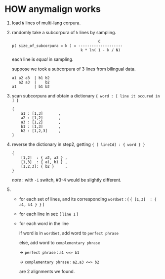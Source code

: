 # HOW **anymalign** works

1.  load `N` lines of multi-lang corpura.

2.  randomly take a subcorpura of `k` lines by sampling.

                                               C
        p( size_of_subcorpura = k ) = --------------------
                                       k * ln( 1 - k / N)

    each line is *equal* in sampling.

    suppose we took a subcorpura of 3 lines from bilingual data.

        a1 a2 a3  | b1 b2
           a2 a3  |    b2
        a1        | b1 b2

3.  scan subcorpura and obtain a dictionary `{ word : [ line it occured in ] }`

        {
            a1 : [1,3]       ,
            a2 : [1,2]       ,
            a3 : [1,2]       ,
            b1 : [1,3]       ,
            b2 : [1,2,3]     ,
        }

4.  reverse the dictionary in step2, getting `{ [ lineId] : { word } } `

        {
            [1,2]  : { a2, a3 } ,
            [1,3]  : { a1, b1 } ,
            [1,2,3]: { b2 }     ,
        }

    *note* : with `-i` switch, #3-4 would be slightly different.

5.  - for each set of lines, and its corresponding `wordSet` :  ( `{ [1,3]  : { a1, b1 } }` )
    - for each line in set: ( `line 1` )
    - for each word in the line

      if word is in `wordSet`, add word to `perfect phrase`

      else, add word to `complementary phrase`

      → `perfect phrase` : `a1 <=> b1`

      → `complementary phrase` : `a2,a3 <=> b2`

      are 2 alignments we found.
